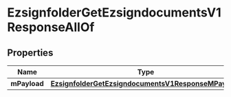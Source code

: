 

# EzsignfolderGetEzsigndocumentsV1ResponseAllOf


## Properties

| Name | Type | Description | Notes |
|------------ | ------------- | ------------- | -------------|
|**mPayload** | [**EzsignfolderGetEzsigndocumentsV1ResponseMPayload**](EzsignfolderGetEzsigndocumentsV1ResponseMPayload.md) |  |  |



